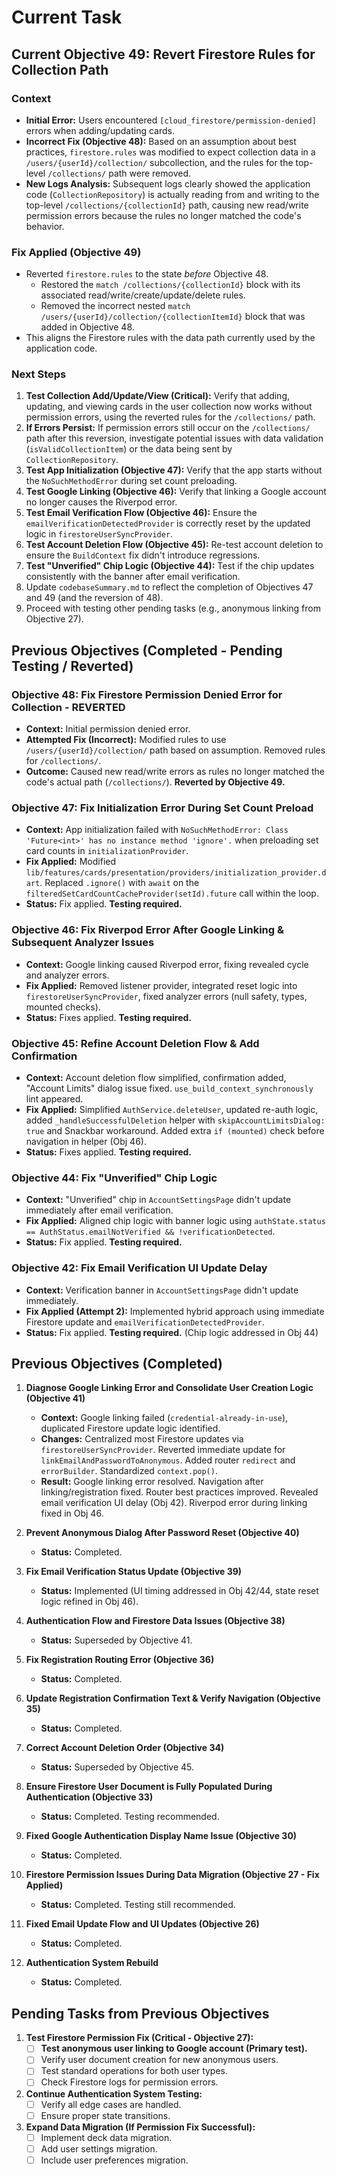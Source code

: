 # Current Task

## Current Objective 49: Revert Firestore Rules for Collection Path

### Context

- **Initial Error:** Users encountered `[cloud_firestore/permission-denied]` errors when adding/updating cards.
- **Incorrect Fix (Objective 48):** Based on an assumption about best practices, `firestore.rules` was modified to expect collection data in a `/users/{userId}/collection/` subcollection, and the rules for the top-level `/collections/` path were removed.
- **New Logs Analysis:** Subsequent logs clearly showed the application code (`CollectionRepository`) is actually reading from and writing to the top-level `/collections/{collectionId}` path, causing new read/write permission errors because the rules no longer matched the code's behavior.

### Fix Applied (Objective 49)

- Reverted `firestore.rules` to the state *before* Objective 48.
  - Restored the `match /collections/{collectionId}` block with its associated read/write/create/update/delete rules.
  - Removed the incorrect nested `match /users/{userId}/collection/{collectionItemId}` block that was added in Objective 48.
- This aligns the Firestore rules with the data path currently used by the application code.

### Next Steps

1. **Test Collection Add/Update/View (Critical):** Verify that adding, updating, and viewing cards in the user collection now works without permission errors, using the reverted rules for the `/collections/` path.
2. **If Errors Persist:** If permission errors still occur on the `/collections/` path after this reversion, investigate potential issues with data validation (`isValidCollectionItem`) or the data being sent by `CollectionRepository`.
3. **Test App Initialization (Objective 47):** Verify that the app starts without the `NoSuchMethodError` during set count preloading.
4. **Test Google Linking (Objective 46):** Verify that linking a Google account no longer causes the Riverpod error.
5. **Test Email Verification Flow (Objective 46):** Ensure the `emailVerificationDetectedProvider` is correctly reset by the updated logic in `firestoreUserSyncProvider`.
6. **Test Account Deletion Flow (Objective 45):** Re-test account deletion to ensure the `BuildContext` fix didn't introduce regressions.
7. **Test "Unverified" Chip Logic (Objective 44):** Test if the chip updates consistently with the banner after email verification.
8. Update `codebaseSummary.md` to reflect the completion of Objectives 47 and 49 (and the reversion of 48).
9. Proceed with testing other pending tasks (e.g., anonymous linking from Objective 27).

## Previous Objectives (Completed - Pending Testing / Reverted)

### Objective 48: Fix Firestore Permission Denied Error for Collection - **REVERTED**

- **Context:** Initial permission denied error.
- **Attempted Fix (Incorrect):** Modified rules to use `/users/{userId}/collection/` path based on assumption. Removed rules for `/collections/`.
- **Outcome:** Caused new read/write errors as rules no longer matched the code's actual path (`/collections/`). **Reverted by Objective 49.**

### Objective 47: Fix Initialization Error During Set Count Preload

- **Context:** App initialization failed with `NoSuchMethodError: Class 'Future<int>' has no instance method 'ignore'.` when preloading set card counts in `initializationProvider`.
- **Fix Applied:** Modified `lib/features/cards/presentation/providers/initialization_provider.dart`. Replaced `.ignore()` with `await` on the `filteredSetCardCountCacheProvider(setId).future` call within the loop.
- **Status:** Fix applied. **Testing required.**

### Objective 46: Fix Riverpod Error After Google Linking & Subsequent Analyzer Issues

- **Context:** Google linking caused Riverpod error, fixing revealed cycle and analyzer errors.
- **Fix Applied:** Removed listener provider, integrated reset logic into `firestoreUserSyncProvider`, fixed analyzer errors (null safety, types, mounted checks).
- **Status:** Fixes applied. **Testing required.**

### Objective 45: Refine Account Deletion Flow & Add Confirmation

- **Context:** Account deletion flow simplified, confirmation added, "Account Limits" dialog issue fixed. `use_build_context_synchronously` lint appeared.
- **Fix Applied:** Simplified `AuthService.deleteUser`, updated re-auth logic, added `_handleSuccessfulDeletion` helper with `skipAccountLimitsDialog: true` and Snackbar workaround. Added extra `if (mounted)` check before navigation in helper (Obj 46).
- **Status:** Fixes applied. **Testing required.**

### Objective 44: Fix "Unverified" Chip Logic

- **Context:** "Unverified" chip in `AccountSettingsPage` didn't update immediately after email verification.
- **Fix Applied:** Aligned chip logic with banner logic using `authState.status == AuthStatus.emailNotVerified && !verificationDetected`.
- **Status:** Fix applied. **Testing required.**

### Objective 42: Fix Email Verification UI Update Delay

- **Context:** Verification banner in `AccountSettingsPage` didn't update immediately.
- **Fix Applied (Attempt 2):** Implemented hybrid approach using immediate Firestore update and `emailVerificationDetectedProvider`.
- **Status:** Fix applied. **Testing required.** (Chip logic addressed in Obj 44)

## Previous Objectives (Completed)

1. **Diagnose Google Linking Error and Consolidate User Creation Logic (Objective 41)**
    - **Context:** Google linking failed (`credential-already-in-use`), duplicated Firestore update logic identified.
    - **Changes:** Centralized most Firestore updates via `firestoreUserSyncProvider`. Reverted immediate update for `linkEmailAndPasswordToAnonymous`. Added router `redirect` and `errorBuilder`. Standardized `context.pop()`.
    - **Result:** Google linking error resolved. Navigation after linking/registration fixed. Router best practices improved. Revealed email verification UI delay (Obj 42). Riverpod error during linking fixed in Obj 46.

2. **Prevent Anonymous Dialog After Password Reset (Objective 40)**
    - **Status:** Completed.

3. **Fix Email Verification Status Update (Objective 39)**
    - **Status:** Implemented (UI timing addressed in Obj 42/44, state reset logic refined in Obj 46).

4. **Authentication Flow and Firestore Data Issues (Objective 38)**
    - **Status:** Superseded by Objective 41.

5. **Fix Registration Routing Error (Objective 36)**
    - **Status:** Completed.

6. **Update Registration Confirmation Text & Verify Navigation (Objective 35)**
    - **Status:** Completed.

7. **Correct Account Deletion Order (Objective 34)**
    - **Status:** Superseded by Objective 45.

8. **Ensure Firestore User Document is Fully Populated During Authentication (Objective 33)**
    - **Status:** Completed. Testing recommended.

9. **Fixed Google Authentication Display Name Issue (Objective 30)**
    - **Status:** Completed.

10. **Firestore Permission Issues During Data Migration (Objective 27 - Fix Applied)**
    - **Status:** Completed. Testing still recommended.

11. **Fixed Email Update Flow and UI Updates (Objective 26)**
    - **Status:** Completed.

12. **Authentication System Rebuild**
    - **Status:** Completed.

## Pending Tasks from Previous Objectives

1. **Test Firestore Permission Fix (Critical - Objective 27):**
    - [ ] **Test anonymous user linking to Google account (Primary test).**
    - [ ] Verify user document creation for new anonymous users.
    - [ ] Test standard operations for both user types.
    - [ ] Check Firestore logs for permission errors.

2. **Continue Authentication System Testing:**
    - [ ] Verify all edge cases are handled.
    - [ ] Ensure proper state transitions.

3. **Expand Data Migration (If Permission Fix Successful):**
    - [ ] Implement deck data migration.
    - [ ] Add user settings migration.
    - [ ] Include user preferences migration.
